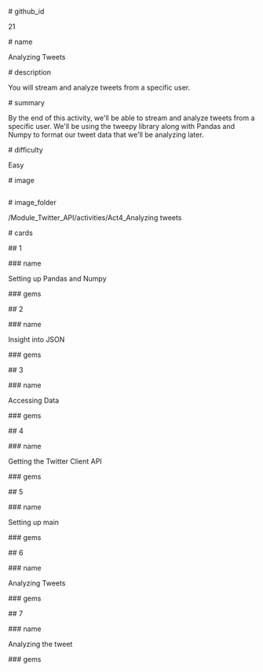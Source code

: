 \# github_id

21

\# name

Analyzing Tweets

\# description

You will stream and analyze tweets from a specific user.

\# summary

By the end of this activity, we'll be able to stream and analyze tweets from a specific user. We'll be using the tweepy library along with Pandas and Numpy to format our tweet data that we'll be analyzing later.

\# difficulty

Easy

\# image

<img src="">

\# image_folder

/Module_Twitter_API/activities/Act4_Analyzing tweets

\# cards

\## 1

\### name

Setting up Pandas and Numpy

\### gems

\## 2

\### name

Insight into JSON

\### gems

\## 3

\### name

Accessing Data

\### gems

\## 4

\### name

Getting the Twitter Client API

\### gems

\## 5

\### name

Setting up main

\### gems

\## 6

\### name

Analyzing Tweets

\### gems

\## 7

\### name

Analyzing the tweet

\### gems

